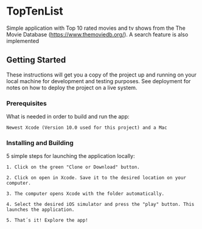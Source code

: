# TopTenList

Simple application with Top 10 rated movies and tv shows from the The Movie Database (https://www.themoviedb.org/). 
A search feature is also implemented

## Getting Started

These instructions will get you a copy of the project up and running on your local machine for development and testing purposes. See deployment for notes on how to deploy the project on a live system.

### Prerequisites

What is needed in order to build and run the app:
```
Newest Xcode (Version 10.0 used for this project) and a Mac
```

### Installing and Building

5 simple steps for launching the application locally:

```
1. Click on the green "Clone or Download" button.
```
```
2. Click on open in Xcode. Save it to the desired location on your computer.
```
```
3. The computer opens Xcode with the folder automatically.
```
```
4. Select the desired iOS simulator and press the "play" button. This launches the application. 
```
```
5. That´s it! Explore the app! 
```
